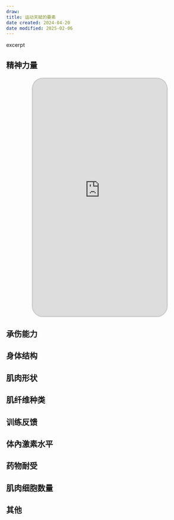 ```yaml
---
draw:
title: 运动天赋的要素
date created: 2024-04-20
date modified: 2025-02-06
---
```


excerpt

<!-- more -->

## 精神力量

<iframe src="https://imagehosting4picgo.oss-cn-beijing.aliyuncs.com/imagehosting/fix-dir%2F9e20f478899dc29eb19741386f9343c8%2FVideo%2F2024%2F04%2F20%2F13-49-50-366980b5b5f2fb9272c2f4d32f6a3292-525_1713592174.video_thumb-7dd51e.jpg" allowfullscreen="true" style="border-radius: 30px; overflow: hidden; border: 3px solid #ccc; width: 360px; height: 640px; display: block; margin: 20px auto; aspect-ratio: 9 / 16;" frameborder="0"></iframe>

## 承伤能力

## 身体结构

## 肌肉形状

## 肌纤维种类

## 训练反馈

## 体內激素水平

## 药物耐受

## 肌肉细胞数量

## 其他
